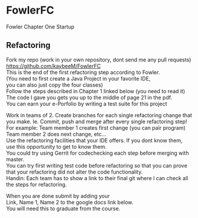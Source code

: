 # FowlerFC
Fowler Chapter One Startup

## Refactoring
  
Fork my repo (work in your own repository, dont send me any pull requests)  
https://github.com/kaybeeM/FowlerFC  
This is the end of the first refactoring step according to Fowler.  
(You need to first create a Java Project in your favorite IDE,  
you can also just copy the four classes)  
Follow the steps described in Chapter 1 linked below (you need to read it)  
The code I gave you gets you up to the middle of page 21 in the pdf.  
You can earn your e-Porfolio by writing a test suite for this project  
  
Work in teams of 2. Create branches for each single refactoring change that you make. Ie. Commit, push and merge after every single refactoring step!  
For example: Team member 1 creates first change (you can pair program) Team member 2 does next change, etc...  
Use the refactoring facilities that your IDE offers. If you dont know them, use this opportunity to get to know them.  
You could try using Gerrit for codechecking each step before merging with master.  
You can try first writing test code before refactoring so that you can prove that your refactoring did not alter the code functionality.  
Handin: Each team has to show a link to their final git where I can check all the steps for refactoring.  
  
When you are done submit by adding your   
Link, Name 1, Name 2 to the google docs link below.   
You will need this to graduate from the course.   